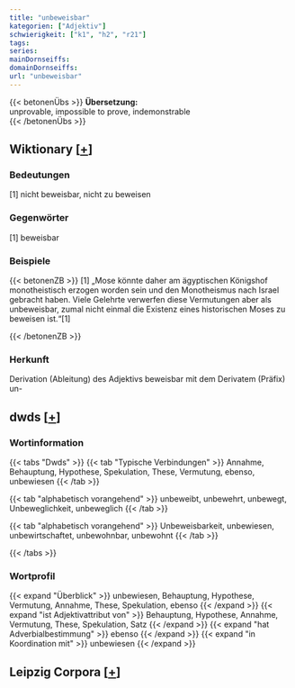```yaml
---
title: "unbeweisbar"
kategorien: ["Adjektiv"]
schwierigkeit: ["k1", "h2", "r21"]
tags:
series:
mainDornseiffs:
domainDornseiffs:
url: "unbeweisbar"
---
```


{{< betonenÜbs >}}
**Übersetzung:**  
unprovable, impossible to prove, indemonstrable  
{{< /betonenÜbs >}}

## Wiktionary [[+](https://de.wiktionary.org/wiki/unbeweisbar)]

### Bedeutungen
[1] nicht beweisbar, nicht zu beweisen  

### Gegenwörter
[1] beweisbar  

### Beispiele
{{< betonenZB >}}
[1] „Mose könnte daher am ägyptischen Königshof monotheistisch erzogen worden sein und den Monotheismus nach Israel gebracht haben. Viele Gelehrte verwerfen diese Vermutungen aber als unbeweisbar, zumal nicht einmal die Existenz eines historischen Moses zu beweisen ist.“[1]  

{{< /betonenZB >}}
### Herkunft
Derivation (Ableitung) des Adjektivs beweisbar mit dem Derivatem (Präfix) un-  



## dwds [[+](https://www.dwds.de/wb/unbeweisbar)]

### Wortinformation
{{< tabs "Dwds" >}}
{{< tab "Typische Verbindungen" >}}
Annahme, Behauptung, Hypothese, Spekulation, These, Vermutung, ebenso, unbewiesen
{{< /tab >}}

{{< tab "alphabetisch vorangehend" >}}
unbeweibt, unbewehrt, unbewegt, Unbeweglichkeit, unbeweglich
{{< /tab >}}

{{< tab "alphabetisch vorangehend" >}}
Unbeweisbarkeit, unbewiesen, unbewirtschaftet, unbewohnbar, unbewohnt
{{< /tab >}}

{{< /tabs >}}

### Wortprofil
{{< expand "Überblick" >}} unbewiesen, Behauptung, Hypothese, Vermutung, Annahme, These, Spekulation, ebenso {{< /expand >}}
{{< expand "ist Adjektivattribut von" >}} Behauptung, Hypothese, Annahme, Vermutung, These, Spekulation, Satz {{< /expand >}}
{{< expand "hat Adverbialbestimmung" >}} ebenso {{< /expand >}}
{{< expand "in Koordination mit" >}} unbewiesen {{< /expand >}}

## Leipzig Corpora [[+](https://corpora.uni-leipzig.de/en/res?word=unbeweisbar&corpusId=deu_newscrawl-public_2018)]

